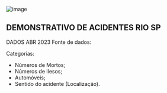![image](https://github.com/isaprin/Inform-tica-/assets/163484630/2574a1a6-4113-4dec-91f7-3e6cf7c155c2)

## DEMONSTRATIVO DE ACIDENTES RIO SP 
DADOS ABR 2023
Fonte de dados: 

Categorias:
* Números de Mortos;
* Números de Ilesos;
* Automóveis;
* Sentido do acidente (Localização).





